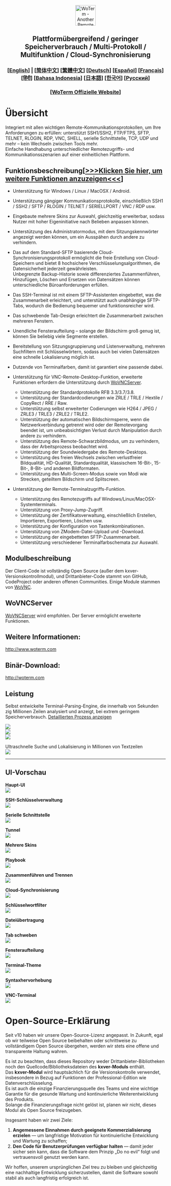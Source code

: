 <p align="center">
  <img src="woterm.png" width="64" alt="WoTerm - Another Remote Access Assistant">
  <h2 style="text-align: center;">Plattformübergreifend / geringer Speicherverbrauch / Multi-Protokoll / Multifunktion / Cloud-Synchronisierung</h2>
<h3 style="text-align: center;">
  [<a href="../README.md">English</a>] | 
  [<a href="README-zh_CN.md">简体中文</a>]
  [<a href="README-zh_TW.md">繁體中文</a>]
  [<a href="README-de.md">Deutsch</a>]
  [<a href="README-es.md">Español</a>]
  [<a href="README-fr.md">Français</a>]
  [<a href="README-hi.md">हिंदी</a>]
  [<a href="README-id.md">Bahasa Indonesia</a>]
  [<a href="README-ja.md">日本語</a>]
  [<a href="README-ko.md">한국어</a>]
  [<a href="README-ru.md">Русский</a>]
</h3>
  <h3 style="text-align: center;">[<a href="https://woterm.com">WoTerm Offizielle Website</a>]</a></h3>
</p>

# Übersicht
Integriert mit allen wichtigen Remote-Kommunikationsprotokollen, um Ihre Anforderungen zu erfüllen: unterstützt SSH1/SSH2, FTP/FTPS, SFTP, TELNET, RLOGIN, RDP, VNC, SHELL, serielle Schnittstelle, TCP, UDP und mehr – kein Wechseln zwischen Tools mehr.  
Einfache Handhabung unterschiedlicher Remotezugriffs- und Kommunikationsszenarien auf einer einheitlichen Plattform.

## Funktionsbeschreibung[<a href="https://en.woterm.com/versions/">&gt;&gt;&gt;Klicken Sie hier, um weitere Funktionen anzuzeigen&lt;&lt;&lt;</a>]
- Unterstützung für Windows / Linux / MacOSX / Android.  
- Unterstützung gängiger Kommunikationsprotokolle, einschließlich SSH1 / SSH2 / SFTP / RLOGIN / TELNET / SERIELLPORT / VNC / RDP usw.  
- Eingebaute mehrere Skins zur Auswahl, gleichzeitig erweiterbar, sodass Nutzer mit hoher Eigeninitiative nach Belieben anpassen können.  
- Unterstützung des Administratormodus, mit dem Sitzungskennwörter angezeigt werden können, um ein Ausspähen durch andere zu verhindern.  
- Das auf dem Standard-SFTP basierende Cloud-Synchronisierungsprotokoll ermöglicht die freie Erstellung von Cloud-Speichern und bietet 8 hochsichere Verschlüsselungsalgorithmen, die Datensicherheit jederzeit gewährleisten.  
Unbegrenzte Backup-Historie sowie differenziertes Zusammenführen, Hinzufügen, Löschen und Ersetzen von Datensätzen können unterschiedliche Büroanforderungen erfüllen.  
- Das SSH-Terminal ist mit einem SFTP-Assistenten eingebettet, was die Zusammenarbeit erleichtert, und unterstützt auch unabhängige SFTP-Tabs, wodurch die Bedienung bequemer und funktionsreicher wird.  
- Das schwebende Tab-Design erleichtert die Zusammenarbeit zwischen mehreren Fenstern.  
- Unendliche Fensteraufteilung – solange der Bildschirm groß genug ist, können Sie beliebig viele Segmente erstellen.  
- Bereitstellung von Sitzungsgruppierung und Listenverwaltung, mehreren Suchfiltern mit Schlüsselwörtern, sodass auch bei vielen Datensätzen eine schnelle Lokalisierung möglich ist.  
- Dutzende von Terminalfarben, damit ist garantiert eine passende dabei.  

- Unterstützung für VNC-Remote-Desktop-Funktion, erweiterte Funktionen erfordern die Unterstützung durch [WoVNCServer](http://wovnc.com).  
  - Unterstützung der Standardprotokolle RFB 3.3/3.7/3.8.  
  - Unterstützung der Standardcodierungen wie ZRLE / TRLE / Hextile / CopyRect / RRE / Raw.  
  - Unterstützung selbst erweiterter Codierungen wie H264 / JPEG / ZRLE3 / TRLE3 / ZRLE2 / TRLE2.  
  - Unterstützung der automatischen Bildschirmsperre, wenn die Netzwerkverbindung getrennt wird oder der Remotevorgang beendet ist, um unbeabsichtigten Verlust durch Manipulation durch andere zu verhindern.  
  - Unterstützung des Remote-Schwarzbildmodus, um zu verhindern, dass der Arbeitsprozess beobachtet wird.  
  - Unterstützung der Soundwiedergabe des Remote-Desktops.  
  - Unterstützung des freien Wechsels zwischen verlustfreier Bildqualität, HD-Qualität, Standardqualität, klassischem 16-Bit-, 15-Bit-, 8-Bit- und anderen Bildformaten.  
  - Unterstützung des Multi-Screen-Modus sowie von Modi wie Strecken, geteiltem Bildschirm und Splitscreen.  

- Unterstützung der Remote-Terminalzugriffs-Funktion.  
  - Unterstützung des Remotezugriffs auf Windows/Linux/MacOSX-Systemterminals.  
  - Unterstützung von Proxy-Jump-Zugriff.  
  - Unterstützung der Zertifikatsverwaltung, einschließlich Erstellen, Importieren, Exportieren, Löschen usw.  
  - Unterstützung der Konfiguration von Tastenkombinationen.  
  - Unterstützung von ZModem-Datei-Upload und -Download.  
  - Unterstützung der eingebetteten SFTP-Zusammenarbeit.  
  - Unterstützung verschiedener Terminalfarbschemata zur Auswahl.  

## Modulbeschreibung
Der Client-Code ist vollständig Open Source (außer dem kxver-Versionskontrollmodul), und Drittanbieter-Code stammt von GitHub, CodeProject oder anderen offenen Communities. Einige Module stammen von [WoVNC](http://wovnc.com).  

## WoVNCServer
[WoVNCServer](http://www.wovnc.com) wird empfohlen. Der Server ermöglicht erweiterte Funktionen.  

## Weitere Informationen:
<a href="http://www.woterm.com">http://www.woterm.com</a>  

## Binär-Download:
<a href="http://woterm.com">http://woterm.com</a>  

## Leistung

Selbst entwickelte Terminal-Parsing-Engine, die innerhalb von Sekunden zig Millionen Zeilen analysiert und anzeigt, bei extrem geringem Speicherverbrauch. [Detaillierten Prozess anzeigen](Performance-de.md)

![](timeseq1.png)  
![](urandom_test_speed.png)  
![](urandom_test_memory.png)  

Ultraschnelle Suche und Lokalisierung in Millionen von Textzeilen  
![](search.gif)

---

## UI-Vorschau

**Haupt-UI**  
![](main.gif)  

**SSH-Schlüsselverwaltung**  
![](keymgr2.gif)  

**Serielle Schnittstelle**  
![](serialport.gif)  

**Tunnel**  
![](tunnel.png)  

**Mehrere Skins**  
![](skins.png)  

**Playbook**  
![](playbook.gif)  

**Zusammenführen und Trennen**  
![](merge.gif)  

**Cloud-Synchronisierung**  
![](sync.gif)  

**Schlüsselwortfilter**  
![](filter.gif)  

**Dateiübertragung**  
![](sftp.gif)  

**Tab schweben**  
![](float.gif)  

**Fensteraufteilung**  
![](split.gif)  

**Terminal-Theme**  
![](patten.gif)  

**Syntaxhervorhebung**  
![](highlight.gif)  

**VNC-Terminal**  
![](vnc.gif)


# Open-Source-Erklärung
Seit v10 haben wir unsere Open-Source-Lizenz angepasst. In Zukunft, egal ob wir teilweise Open Source beibehalten oder schrittweise zu vollständigem Open Source übergehen, werden wir stets eine offene und transparente Haltung wahren.  

Es ist zu beachten, dass dieses Repository weder Drittanbieter-Bibliotheken noch den Quellcode/Bibliotheksdateien des **kxver-Moduls** enthält.  
Das **kxver-Modul** wird hauptsächlich für die Versionskontrolle verwendet, insbesondere in Bezug auf Funktionen der Professional-Edition wie Datenverschlüsselung.  
Es ist auch die einzige Finanzierungsquelle des Teams und eine wichtige Garantie für die gesunde Wartung und kontinuierliche Weiterentwicklung des Produkts.  
Solange die Finanzierungsfrage nicht gelöst ist, planen wir nicht, dieses Modul als Open Source freizugeben.  

Insgesamt haben wir zwei Ziele:  
1. **Angemessene Einnahmen durch geeignete Kommerzialisierung erzielen** — um langfristige Motivation für kontinuierliche Entwicklung und Wartung zu schaffen;  
2. **Den Code für Benutzerprüfungen verfügbar halten** — damit jeder sicher sein kann, dass die Software dem Prinzip „Do no evil“ folgt und vertrauensvoll genutzt werden kann.  

Wir hoffen, unserem ursprünglichen Ziel treu zu bleiben und gleichzeitig eine nachhaltige Entwicklung sicherzustellen, damit die Software sowohl stabil als auch langfristig erfolgreich ist.  
